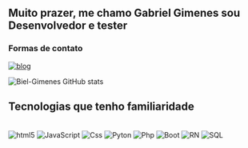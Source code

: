 ## Muito prazer, me chamo Gabriel Gimenes sou Desenvolvedor e tester 

### Formas de contato 

[![blog](	https://img.shields.io/badge/Instagram-E4405F?style=for-the-badge&logo=instagram&logoColor=white/)](https://www.instagram.com/gimenes_biel)

![Biel-Gimenes GitHub stats](https://github-readme-stats.vercel.app/api?username=Biel-Gimenes&show_icons=true&theme=tokyonight)

## Tecnologias que tenho familiaridade 
<div style="display: inline_block"></br>
<img align="center" alt ="html5" src = "https://img.shields.io/badge/HTML5-E34F26?style=for-the-badge&logo=html5&logoColor=white" />
<img align="center" alt ="JavaScript" src = "https://img.shields.io/badge/JavaScript-F7DF1E?style=for-the-badge&logo=javascript&logoColor=black" />
<img align="center" alt ="Css" src ="https://img.shields.io/badge/CSS3-1572B6?style=for-the-badge&logo=css3&logoColor=white"/>
<img align="center" alt ="Pyton" src ="https://img.shields.io/badge/Python-14354C?style=for-the-badge&logo=python&logoColor=white"/>
<img align="center" alt ="Php" src ="https://img.shields.io/badge/PHP-777BB4?style=for-the-badge&logo=php&logoColor=white"/>
<img align="center" alt ="Boot" src ="https://img.shields.io/badge/Bootstrap-563D7C?style=for-the-badge&logo=bootstrap&logoColor=white"/>
<img align="center" alt ="RN" src = "https://img.shields.io/badge/React_Native-20232A?style=for-the-badge&logo=react&logoColor=61DAFB"/>
<img align="center" alt ="SQL" src = "https://img.shields.io/badge/MySQL-00000F?style=for-the-badge&logo=mysql&logoColor=white"/>
  
</div>
